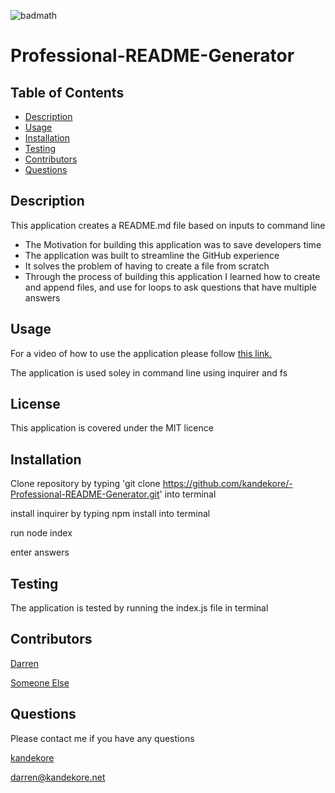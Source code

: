 

![badmath](https://img.shields.io/badge/license-MIT-green)

# Professional-README-Generator  

## Table of Contents 

- [Description](#Description)
- [Usage](#usage)
- [Installation](#installation)
- [Testing](#testing)
- [Contributors](#Contributors)
- [Questions](#Questions)


## Description

This application creates a README.md file based on inputs to command line
- The Motivation for building this application was    to save developers time
- The application was built to streamline the GitHub experience
- It solves the problem of having to create a file from scratch
- Through the process of building this application I learned how to create and append files, and use for loops to ask questions that have multiple answers

## Usage

For a video of how to use the application please follow [this link.](https://drive.google.com/file/d/1zroRl8kYG4NLTiVnE6UdZd6-Sidqu4aO/view)

The application is used soley in command line using inquirer and fs

## License

This application is covered under the MIT licence


## Installation


Clone repository by typing 'git clone https://github.com/kandekore/-Professional-README-Generator.git' into terminal

install inquirer by typing npm install into terminal

run node index

enter answers

## Testing

The application is tested by running the index.js file in terminal

## Contributors


[Darren](https://github.com/kandekore)



[Someone Else](https://github.com/afriend)



## Questions

Please contact me if you have any questions

[kandekore](https://github.com/kandekore)

[darren@kandekore.net](mailto:darren@kandekore.net)



